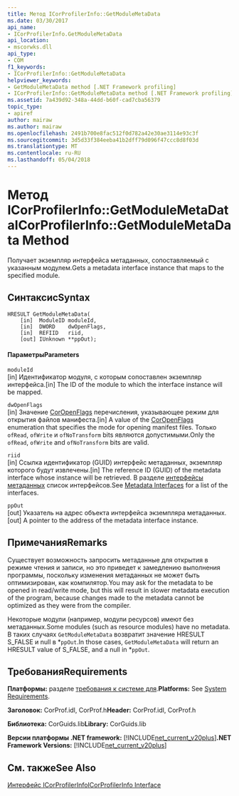 ```yaml
---
title: Метод ICorProfilerInfo::GetModuleMetaData
ms.date: 03/30/2017
api_name:
- ICorProfilerInfo.GetModuleMetaData
api_location:
- mscorwks.dll
api_type:
- COM
f1_keywords:
- ICorProfilerInfo::GetModuleMetaData
helpviewer_keywords:
- GetModuleMetaData method [.NET Framework profiling]
- ICorProfilerInfo::GetModuleMetaData method [.NET Framework profiling]
ms.assetid: 7a439d92-348a-44dd-b60f-cad7cba56379
topic_type:
- apiref
author: mairaw
ms.author: mairaw
ms.openlocfilehash: 2491b700e8fac512f0d782a42e30ae3114e93c3f
ms.sourcegitcommit: 3d5d33f384eeba41b2dff79d096f47ccc8d8f03d
ms.translationtype: MT
ms.contentlocale: ru-RU
ms.lasthandoff: 05/04/2018
---
```

# <a name="icorprofilerinfogetmodulemetadata-method"></a><span data-ttu-id="5465d-102">Метод ICorProfilerInfo::GetModuleMetaData</span><span class="sxs-lookup"><span data-stu-id="5465d-102">ICorProfilerInfo::GetModuleMetaData Method</span></span>
<span data-ttu-id="5465d-103">Получает экземпляр интерфейса метаданных, сопоставляемый с указанным модулем.</span><span class="sxs-lookup"><span data-stu-id="5465d-103">Gets a metadata interface instance that maps to the specified module.</span></span>  
  
## <a name="syntax"></a><span data-ttu-id="5465d-104">Синтаксис</span><span class="sxs-lookup"><span data-stu-id="5465d-104">Syntax</span></span>  
  
```  
HRESULT GetModuleMetaData(  
    [in]  ModuleID moduleId,  
    [in]  DWORD    dwOpenFlags,  
    [in]  REFIID   riid,  
    [out] IUnknown **ppOut);  
```  
  
#### <a name="parameters"></a><span data-ttu-id="5465d-105">Параметры</span><span class="sxs-lookup"><span data-stu-id="5465d-105">Parameters</span></span>  
 `moduleId`  
 <span data-ttu-id="5465d-106">[in] Идентификатор модуля, с которым сопоставлен экземпляр интерфейса.</span><span class="sxs-lookup"><span data-stu-id="5465d-106">[in] The ID of the module to which the interface instance will be mapped.</span></span>  
  
 `dwOpenFlags`  
 <span data-ttu-id="5465d-107">[in] Значение [CorOpenFlags](../../../../docs/framework/unmanaged-api/metadata/coropenflags-enumeration.md) перечисления, указывающее режим для открытия файлов манифеста.</span><span class="sxs-lookup"><span data-stu-id="5465d-107">[in] A value of the [CorOpenFlags](../../../../docs/framework/unmanaged-api/metadata/coropenflags-enumeration.md) enumeration that specifies the mode for opening manifest files.</span></span> <span data-ttu-id="5465d-108">Только `ofRead`, `ofWrite` и `ofNoTransform` bits являются допустимыми.</span><span class="sxs-lookup"><span data-stu-id="5465d-108">Only the `ofRead`, `ofWrite` and `ofNoTransform` bits are valid.</span></span>  
  
 `riid`  
 <span data-ttu-id="5465d-109">[in] Ссылка идентификатор (GUID) интерфейс метаданных, экземпляр которого будут извлечены.</span><span class="sxs-lookup"><span data-stu-id="5465d-109">[in] The reference ID (GUID) of the metadata interface whose instance will be retrieved.</span></span> <span data-ttu-id="5465d-110">В разделе [интерфейсы метаданных](../../../../docs/framework/unmanaged-api/metadata/metadata-interfaces.md) список интерфейсов.</span><span class="sxs-lookup"><span data-stu-id="5465d-110">See [Metadata Interfaces](../../../../docs/framework/unmanaged-api/metadata/metadata-interfaces.md) for a list of the interfaces.</span></span>  
  
 `ppOut`  
 <span data-ttu-id="5465d-111">[out] Указатель на адрес объекта интерфейса экземпляра метаданных.</span><span class="sxs-lookup"><span data-stu-id="5465d-111">[out] A pointer to the address of the metadata interface instance.</span></span>  
  
## <a name="remarks"></a><span data-ttu-id="5465d-112">Примечания</span><span class="sxs-lookup"><span data-stu-id="5465d-112">Remarks</span></span>  
 <span data-ttu-id="5465d-113">Существует возможность запросить метаданные для открытия в режиме чтения и записи, но это приведет к замедлению выполнения программы, поскольку изменения метаданных не может быть оптимизирован, как компилятор.</span><span class="sxs-lookup"><span data-stu-id="5465d-113">You may ask for the metadata to be opened in read/write mode, but this will result in slower metadata execution of the program, because changes made to the metadata cannot be optimized as they were from the compiler.</span></span>  
  
 <span data-ttu-id="5465d-114">Некоторые модули (например, модули ресурсов) имеют без метаданных.</span><span class="sxs-lookup"><span data-stu-id="5465d-114">Some modules (such as resource modules) have no metadata.</span></span> <span data-ttu-id="5465d-115">В таких случаях `GetModuleMetaData` возвратит значение HRESULT S_FALSE и null в \*`ppOut`.</span><span class="sxs-lookup"><span data-stu-id="5465d-115">In those cases, `GetModuleMetaData` will return an HRESULT value of S_FALSE, and a null in \*`ppOut`.</span></span>  
  
## <a name="requirements"></a><span data-ttu-id="5465d-116">Требования</span><span class="sxs-lookup"><span data-stu-id="5465d-116">Requirements</span></span>  
 <span data-ttu-id="5465d-117">**Платформы:** разделе [требования к системе для](../../../../docs/framework/get-started/system-requirements.md).</span><span class="sxs-lookup"><span data-stu-id="5465d-117">**Platforms:** See [System Requirements](../../../../docs/framework/get-started/system-requirements.md).</span></span>  
  
 <span data-ttu-id="5465d-118">**Заголовок:** CorProf.idl, CorProf.h</span><span class="sxs-lookup"><span data-stu-id="5465d-118">**Header:** CorProf.idl, CorProf.h</span></span>  
  
 <span data-ttu-id="5465d-119">**Библиотека:** CorGuids.lib</span><span class="sxs-lookup"><span data-stu-id="5465d-119">**Library:** CorGuids.lib</span></span>  
  
 <span data-ttu-id="5465d-120">**Версии платформы .NET framework:** [!INCLUDE[net_current_v20plus](../../../../includes/net-current-v20plus-md.md)]</span><span class="sxs-lookup"><span data-stu-id="5465d-120">**.NET Framework Versions:** [!INCLUDE[net_current_v20plus](../../../../includes/net-current-v20plus-md.md)]</span></span>  
  
## <a name="see-also"></a><span data-ttu-id="5465d-121">См. также</span><span class="sxs-lookup"><span data-stu-id="5465d-121">See Also</span></span>  
 [<span data-ttu-id="5465d-122">Интерфейс ICorProfilerInfo</span><span class="sxs-lookup"><span data-stu-id="5465d-122">ICorProfilerInfo Interface</span></span>](../../../../docs/framework/unmanaged-api/profiling/icorprofilerinfo-interface.md)
